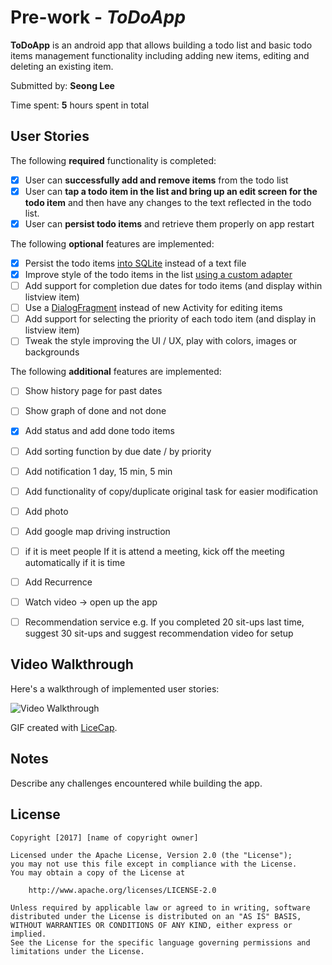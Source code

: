 # Pre-work - *ToDoApp*

**ToDoApp** is an android app that allows building a todo list and basic todo items management functionality including adding new items, editing and deleting an existing item.

Submitted by: **Seong Lee**

Time spent: **5** hours spent in total

## User Stories

The following **required** functionality is completed:

* [X] User can **successfully add and remove items** from the todo list
* [X] User can **tap a todo item in the list and bring up an edit screen for the todo item** and then have any changes to the text reflected in the todo list.
* [X] User can **persist todo items** and retrieve them properly on app restart

The following **optional** features are implemented:

* [X] Persist the todo items [into SQLite](http://guides.codepath.com/android/Persisting-Data-to-the-Device#sqlite) instead of a text file
* [X] Improve style of the todo items in the list [using a custom adapter](http://guides.codepath.com/android/Using-an-ArrayAdapter-with-ListView)
* [ ] Add support for completion due dates for todo items (and display within listview item)
* [ ] Use a [DialogFragment](http://guides.codepath.com/android/Using-DialogFragment) instead of new Activity for editing items
* [ ] Add support for selecting the priority of each todo item (and display in listview item)
* [ ] Tweak the style improving the UI / UX, play with colors, images or backgrounds

The following **additional** features are implemented:

* [ ] Show history page for past dates
* [ ] Show graph of done and not done
* [X] Add status and add done todo items
* [ ] Add sorting function by due date / by priority
* [ ] Add notification 1 day, 15 min, 5 min
* [ ] Add functionality of copy/duplicate original task for easier modification
* [ ] Add photo
* [ ] Add google map driving instruction
* [ ] if it is meet people If it is attend a meeting, kick off the meeting automatically if it is time
* [ ] Add Recurrence
* [ ] Watch video -> open up the app
* [ ] Recommendation service e.g. If you completed 20 sit-ups last time, suggest 30 sit-ups and suggest recommendation video for setup


## Video Walkthrough 

Here's a walkthrough of implemented user stories:

<img src='http://i.imgur.com/e4ArIDS.gif' title='Video Walkthrough' width='' alt='Video Walkthrough' />

GIF created with [LiceCap](http://www.cockos.com/licecap/).

## Notes

Describe any challenges encountered while building the app.

## License

    Copyright [2017] [name of copyright owner]

    Licensed under the Apache License, Version 2.0 (the "License");
    you may not use this file except in compliance with the License.
    You may obtain a copy of the License at

        http://www.apache.org/licenses/LICENSE-2.0

    Unless required by applicable law or agreed to in writing, software
    distributed under the License is distributed on an "AS IS" BASIS,
    WITHOUT WARRANTIES OR CONDITIONS OF ANY KIND, either express or implied.
    See the License for the specific language governing permissions and
    limitations under the License.
